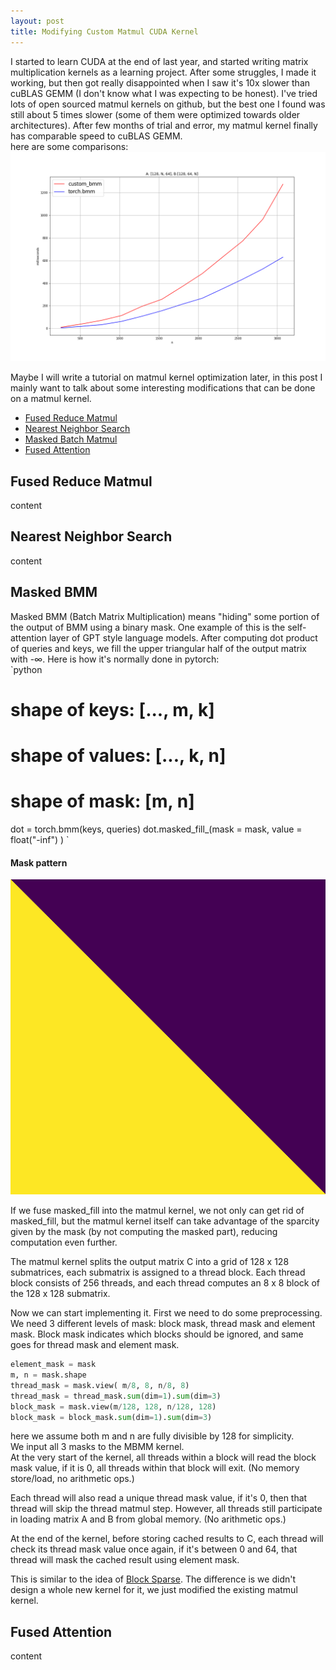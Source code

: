 ```yaml
---
layout: post
title: Modifying Custom Matmul CUDA Kernel
---
```


I started to learn CUDA at the end of last year, and started writing matrix multiplication kernels as a learning project. After some struggles, I made it working, but then got really disappointed when I saw it's 10x slower than cuBLAS GEMM (I don't know what I was expecting to be honest). I've tried lots of open sourced matmul kernels on github, but the best one I found was still about 5 times slower (some of them were optimized towards older architectures). After few months of trial and error, my matmul kernel finally has comparable speed to cuBLAS GEMM.  
here are some comparisons:  
![bmm_1](https://raw.githubusercontent.com/DeMoriarty/custom_matmul_kernels/main/imgs/bmm_1.png "BMM1")  

Maybe I will write a tutorial on matmul kernel optimization later, in this post I mainly want to talk about some interesting modifications that can be done on a matmul kernel.
- [Fused Reduce Matmul](#fused-reduce-matmul)
- [Nearest Neighbor Search](#nearest-neighbor-search)
- [Masked Batch Matmul](#masked-bmm)
- [Fused Attention](#fused-attention)  

## Fused Reduce Matmul
content  

## Nearest Neighbor Search
content  

## Masked BMM
Masked BMM (Batch Matrix Multiplication) means "hiding" some portion of the output of BMM using a binary mask. One example of this is the self-attention layer of GPT style language models. After computing dot product of queries and keys, we fill the upper triangular half of the output matrix with -∞. Here is how it's normally done in pytorch:  
`python
# shape of keys: [..., m, k]
# shape of values: [..., k, n]
# shape of mask: [m, n]
dot = torch.bmm(keys, queries)
dot.masked_fill_(mask = mask, value = float("-inf") )
`  
#### Mask pattern
![Mask Pattern](https://raw.githubusercontent.com/DeMoriarty/custom_matmul_kernels/main/imgs/mask2.png)  

If we fuse masked_fill into the matmul kernel, we not only can get rid of masked_fill, but the matmul kernel itself can take advantage of the sparcity given by the mask (by not computing the masked part), reducing computation even further.  

The matmul kernel splits the output matrix C into a grid of 128 x 128 submatrices, each submatrix is assigned to a thread block. Each thread block consists of 256 threads, and each thread computes an 8 x 8 block of the 128 x 128 submatrix.  

Now we can start implementing it. First we need to do some preprocessing. We need 3 different levels of mask: block mask, thread mask and element mask. Block mask indicates which blocks should be ignored, and same goes for thread mask and element mask.  
```python
element_mask = mask
m, n = mask.shape
thread_mask = mask.view( m/8, 8, n/8, 8)
thread_mask = thread_mask.sum(dim=1).sum(dim=3)
block_mask = mask.view(m/128, 128, n/128, 128)
block_mask = block_mask.sum(dim=1).sum(dim=3)
```  
here we assume both m and n are fully divisible by 128 for simplicity.  
We input all 3 masks to the MBMM kernel.  
At the very start of the kernel, all threads within a block will read the block mask value, if it is 0, all threads within that block will exit.  (No memory store/load, no arithmetic ops.)  

Each thread will also read a unique thread mask value, if it's 0, then that thread will skip the thread matmul step. However, all threads still participate in loading matrix A and B from global memory. (No arithmetic ops.)  

At the end of the kernel, before storing cached results to C, each thread will check its thread mask value once again, if it's between 0 and 64, that thread will mask the cached result using element mask.  

This is similar to the idea of [Block Sparse](https://github.com/openai/blocksparse). The difference is we didn't design a whole new kernel for it, we just modified the existing matmul kernel.
## Fused Attention
content  
